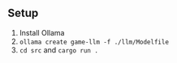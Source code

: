## Setup
1. Install Ollama
2. `ollama create game-llm -f ./llm/Modelfile`
3. `cd src` and `cargo run .`